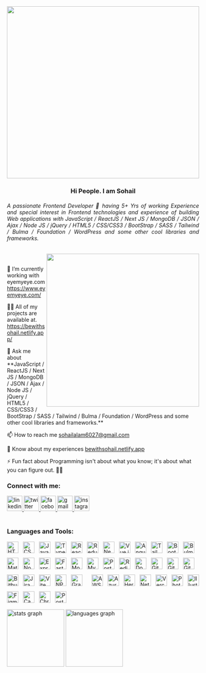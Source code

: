<img src="https://bewithsohail.netlify.app/assets/img/md_sohail_alam.jpg" height="450" align="center" width=100% style="object-fit:contain;">
<h3 align="center">Hi People. I am Sohail</h3>
<h6 align="justify">A passionate Frontend Developer 🚀 having 5+ Yrs of working Experience and special interest in Frontend technologies and experience of building Web applications with JavaScript / ReactJS / Next JS / MongoDB / JSON / Ajax / Node JS / jQuery / HTML5 / CSS/CSS3 / BootStrap / SASS / Tailwind / Bulma / Foundation / WordPress and some other cool libraries and frameworks.</h6>
<img src="https://miro.medium.com/max/1360/0*7Q3yvSIv_t0ioJ-Z.gif" align="right" width=400>
</p>
<br />
<p> 🔭 I’m currently working with eyemyeye.com <a href="https://www.eyemyeye.com/"> https://www.eyemyeye.com/ </a> </p>

<p>👨‍💻 All of my projects are available at. <a href="https://bewithsohail.netlify.app/" target="_blank"> https://bewithsohail.netlify.app/ </a> </p>
<p> 💬 Ask me about **JavaScript / ReactJS / Next JS / MongoDB / JSON / Ajax / Node JS / jQuery / HTML5 / CSS/CSS3 / BootStrap / SASS / Tailwind / Bulma / Foundation / WordPress and some other cool libraries and frameworks.** </p>
<p> 📫 How to reach me <a href="mailto:sohailalam6027@gmail.com"> sohailalam6027@gmail.com </a> </p>
<p>📄 Know about my experiences <a href="https://bewithsohail.netlify.app/" target="_blank"> bewithsohail.netlify.app </a> </p>
<p> ⚡ Fun fact about Programming isn't about what you know; it's about what you can figure out. 👨‍💻
</p>
<h3 align="left">Connect with me:</h3>
<div align="left">
    <a href="https://www.linkedin.com/in/md-sohail-alam-547513243/" target="_blank">
        <img src="https://img.shields.io/static/v1?message=LinkedIn&logo=linkedin&label=&color=0077B5&logoColor=white&labelColor=&style=for-the-badge" height="40" alt="linkedin logo"  />
    </a>
<a href="https://twitter.com/@its_sohailalam" target="_blank">
  <img src="https://img.shields.io/static/v1?message=Twitch&logo=twitch&label=&color=9146FF&logoColor=white&labelColor=&style=for-the-badge" height="40" alt="twitter logo"  />
</a>
<a href="https://www.facebook.com/sohailalam6027" target="_blank">
   <img src="https://img.shields.io/static/v1?message=Facebook&logo=facebook&label=&color=1877F2&logoColor=white&labelColor=&style=for-the-badge" height="40" alt="facebook logo"  />
</a>
<a href="mailto:sohailalam6027@gmail.com" class="email" title="Email" target="_blank">
  <img src="https://img.shields.io/static/v1?message=Gmail&logo=gmail&label=&color=D14836&logoColor=white&labelColor=&style=for-the-badge" height="40" alt="gmail logo"  />
</a>
  <img src="https://img.shields.io/static/v1?message=Instagram&logo=instagram&label=&color=E4405F&logoColor=white&labelColor=&style=for-the-badge" height="40" alt="instagram logo"  />
</div>
<br>
<h3 align="left">Languages and Tools:</h3>
<div align="left" style="display: flex; flex-wrap: wrap; gap: 12px; align-items: center;">

   <a href="https://developer.mozilla.org/en-US/docs/Web/HTML" target="_blank" rel="noreferrer" style="text-decoration: none;">
      <img src="https://cdn.jsdelivr.net/gh/devicons/devicon/icons/html5/html5-original.svg"
         width="30" height="30" alt="HTML5" />
   </a>
   <a href="https://developer.mozilla.org/en-US/docs/Web/CSS" target="_blank" rel="noreferrer" style="text-decoration: none;">
      <img src="https://cdn.jsdelivr.net/gh/devicons/devicon/icons/css3/css3-original.svg"
         width="30" height="30" alt="CSS3" />
   </a>
   <a href="https://developer.mozilla.org/en-US/docs/Web/JavaScript" target="_blank" rel="noreferrer" style="text-decoration: none;">
      <img src="https://cdn.jsdelivr.net/gh/devicons/devicon/icons/javascript/javascript-original.svg"
         width="30" height="30" alt="JavaScript" />
   </a>
   <a href="https://www.typescriptlang.org/" target="_blank" rel="noreferrer" style="text-decoration: none;">
      <img src="https://cdn.jsdelivr.net/gh/devicons/devicon/icons/typescript/typescript-original.svg"
         width="30" height="30" alt="TypeScript" />
   </a>
   <a href="https://react.dev/" target="_blank" rel="noreferrer" style="text-decoration: none;">
      <img src="https://cdn.jsdelivr.net/gh/devicons/devicon/icons/react/react-original.svg"
         width="30" height="30" alt="React" />
   </a>
   <a href="https://redux.js.org/" target="_blank" rel="noreferrer" style="text-decoration: none;">
      <img src="https://cdn.jsdelivr.net/gh/devicons/devicon/icons/redux/redux-original.svg"
         width="30" height="30" alt="Redux" />
   </a>
   <a href="https://nextjs.org/" target="_blank" rel="noreferrer" style="text-decoration: none;">
      <img src="https://cdn.jsdelivr.net/gh/devicons/devicon/icons/nextjs/nextjs-original.svg"
         width="30" height="30" alt="Next.js" />
   </a>
   <a href="https://vuejs.org/" target="_blank" rel="noreferrer" style="text-decoration: none;">
      <img src="https://cdn.jsdelivr.net/gh/devicons/devicon/icons/vuejs/vuejs-original.svg"
         width="30" height="30" alt="Vue.js" />
   </a>
   <a href="https://angular.io/" target="_blank" rel="noreferrer" style="text-decoration: none;">
      <img src="https://cdn.jsdelivr.net/gh/devicons/devicon/icons/angularjs/angularjs-original.svg"
         width="30" height="30" alt="Angular" />
   </a>

   <!-- Styling -->
   <a href="https://tailwindcss.com/" target="_blank" rel="noreferrer" style="text-decoration: none;">
      <img src="https://skillicons.dev/icons?i=tailwind" width="30" height="30" alt="Tailwind CSS" />
   </a>
   <a href="https://getbootstrap.com/" target="_blank" rel="noreferrer" style="text-decoration: none;">
      <img src="https://cdn.jsdelivr.net/gh/devicons/devicon/icons/bootstrap/bootstrap-original.svg"
         width="30" height="30" alt="Bootstrap" />
   </a>
   <a href="https://bulma.io/" target="_blank" rel="noreferrer" style="text-decoration: none;">
      <img src="https://cdn.jsdelivr.net/gh/devicons/devicon/icons/bulma/bulma-plain.svg" width="30"
         height="30" alt="Bulma" />
   </a>
   <a href="https://mui.com/" target="_blank" rel="noreferrer" style="text-decoration: none;">
      <img src="https://cdn.jsdelivr.net/gh/devicons/devicon/icons/materialui/materialui-original.svg"
         width="30" height="30" alt="Material UI" />
   </a>

   <!-- Backend & Database -->
   <a href="https://nodejs.org/" target="_blank" rel="noreferrer" style="text-decoration: none;">
      <img src="https://cdn.jsdelivr.net/gh/devicons/devicon/icons/nodejs/nodejs-original.svg"
         width="30" height="30" alt="Node.js" />
   </a>
   <a href="https://expressjs.com/" target="_blank" rel="noreferrer" style="text-decoration: none;">
      <img src="https://cdn.jsdelivr.net/gh/devicons/devicon/icons/express/express-original.svg"
         width="30" height="30" alt="Express.js" />
   </a>
   <a href="https://fastapi.tiangolo.com/" target="_blank" rel="noreferrer" style="text-decoration: none;">
      <img src="https://cdn.jsdelivr.net/gh/devicons/devicon/icons/fastapi/fastapi-original.svg"
         width="30" height="30" alt="FastAPI" />
   </a>
   <a href="https://www.mongodb.com/" target="_blank" rel="noreferrer" style="text-decoration: none;">
      <img src="https://cdn.jsdelivr.net/gh/devicons/devicon/icons/mongodb/mongodb-original.svg"
         width="30" height="30" alt="MongoDB" />
   </a>
   <a href="https://www.mysql.com/" target="_blank" rel="noreferrer" style="text-decoration: none;">
      <img src="https://cdn.jsdelivr.net/gh/devicons/devicon/icons/mysql/mysql-original.svg"
         width="30" height="30" alt="MySQL" />
   </a>
   <a href="https://www.postgresql.org/" target="_blank" rel="noreferrer" style="text-decoration: none;">
      <img src="https://cdn.jsdelivr.net/gh/devicons/devicon/icons/postgresql/postgresql-original.svg"
         width="30" height="30" alt="PostgreSQL" />
   </a>
   <a href="https://redis.io/" target="_blank" rel="noreferrer" style="text-decoration: none;">
      <img src="https://cdn.jsdelivr.net/gh/devicons/devicon/icons/redis/redis-original.svg"
         width="30" height="30" alt="Redis" />
   </a>

   <!-- Tools & DevOps -->
   <a href="https://www.docker.com/" target="_blank" rel="noreferrer" style="text-decoration: none;">
      <img src="https://cdn.jsdelivr.net/gh/devicons/devicon/icons/docker/docker-original.svg"
         width="30" height="30" alt="Docker" />
   </a>
   <a href="https://git-scm.com/" target="_blank" rel="noreferrer" style="text-decoration: none;">
      <img src="https://cdn.jsdelivr.net/gh/devicons/devicon/icons/git/git-original.svg" width="30"
         height="30" alt="Git" />
   </a>
   <a href="https://github.com/" target="_blank" rel="noreferrer" style="text-decoration: none;">
      <img src="https://cdn.jsdelivr.net/gh/devicons/devicon/icons/github/github-original.svg"
         width="30" height="30" alt="GitHub" />
   </a>
   <a href="https://about.gitlab.com/" target="_blank" rel="noreferrer" style="text-decoration: none;">
      <img src="https://cdn.jsdelivr.net/gh/devicons/devicon/icons/gitlab/gitlab-original.svg"
         width="30" height="30" alt="GitLab" />
   </a>
   <a href="https://bitbucket.org/" target="_blank" rel="noreferrer" style="text-decoration: none;">
      <img src="https://cdn.jsdelivr.net/gh/devicons/devicon/icons/bitbucket/bitbucket-original.svg"
         width="30" height="30" alt="Bitbucket" />
   </a>
   <a href="https://www.atlassian.com/software/jira" target="_blank" rel="noreferrer" style="text-decoration: none;">
      <img src="https://cdn.jsdelivr.net/gh/devicons/devicon/icons/jira/jira-original.svg"
         width="30" height="30" alt="Jira" />
   </a>
   <a href="https://vitejs.dev/" target="_blank" rel="noreferrer" style="text-decoration: none;">
      <img src="https://skillicons.dev/icons?i=vite" width="30" height="30" alt="Vite" />
   </a>
   <a href="https://www.npmjs.com/" target="_blank" rel="noreferrer" style="text-decoration: none;">
      <img src="https://cdn.jsdelivr.net/gh/devicons/devicon/icons/npm/npm-original-wordmark.svg"
         width="30" height="30" alt="NPM" />
   </a>
   <a href="https://graphql.org/" target="_blank" rel="noreferrer" style="text-decoration: none;">
      <img src="https://cdn.jsdelivr.net/gh/devicons/devicon/icons/graphql/graphql-plain.svg"
         width="30" height="30" alt="GraphQL" />
   </a>
<br>
<br>

   <!-- Cloud & Deployment -->
   <a href="https://aws.amazon.com/" target="_blank" rel="noreferrer" style="text-decoration: none;">
      <img src="https://skillicons.dev/icons?i=aws" width="30" height="30" alt="AWS" />
   </a>
   <a href="https://azure.microsoft.com/" target="_blank" rel="noreferrer" style="text-decoration: none;">
      <img src="https://skillicons.dev/icons?i=azure" width="30" height="30" alt="Azure" />
   </a>
   <a href="https://www.heroku.com/" target="_blank" rel="noreferrer" style="text-decoration: none;">
      <img src="https://skillicons.dev/icons?i=heroku" width="30" height="30" alt="Heroku" />
   </a>
   <a href="https://www.netlify.com/" target="_blank" rel="noreferrer" style="text-decoration: none;">
      <img src="https://skillicons.dev/icons?i=netlify" width="30" height="30" alt="Netlify" />
   </a>
   <a href="https://vercel.com/" target="_blank" rel="noreferrer" style="text-decoration: none;">
      <img src="https://skillicons.dev/icons?i=vercel" width="30" height="30" alt="Vercel" />
   </a>

   <!-- Design & Tools -->
   <a href="https://www.adobe.com/products/photoshop.html" target="_blank" rel="noreferrer" style="text-decoration: none;">
      <img src="https://cdn.jsdelivr.net/gh/devicons/devicon/icons/photoshop/photoshop-plain.svg"
         width="30" height="30" alt="Photoshop" />
   </a>
   <a href="https://www.adobe.com/products/illustrator.html" target="_blank" rel="noreferrer" style="text-decoration: none;">
      <img src="https://cdn.jsdelivr.net/gh/devicons/devicon/icons/illustrator/illustrator-plain.svg"
         width="30" height="30" alt="Illustrator" />
   </a>
   <a href="https://www.figma.com/" target="_blank" rel="noreferrer" style="text-decoration: none;">
      <img src="https://cdn.jsdelivr.net/gh/devicons/devicon/icons/figma/figma-original.svg"
         width="30" height="30" alt="Figma" />
   </a>
   <a href="https://www.canva.com/" target="_blank" rel="noreferrer" style="text-decoration: none;">
      <img src="https://cdn.jsdelivr.net/gh/devicons/devicon/icons/canva/canva-original.svg"
         width="30" height="30" alt="Canva" />
   </a>
   <a href="https://developer.chrome.com/docs/devtools/" target="_blank" rel="noreferrer" style="text-decoration: none;">
      <img src="https://cdn.jsdelivr.net/gh/devicons/devicon/icons/chrome/chrome-original.svg"
         width="30" height="30" alt="Chrome DevTools" />
   </a>
   <a href="https://www.postman.com/" target="_blank" rel="noreferrer" style="text-decoration: none;">
      <img src="https://www.vectorlogo.zone/logos/getpostman/getpostman-icon.svg" width="30"
         height="30" alt="Postman" />
   </a>
</div>
<br>

<div align="left">
  <img src="https://github-readme-stats.vercel.app/api?username=BeWithSohail&hide_title=false&hide_rank=false&show_icons=true&include_all_commits=true&count_private=true&disable_animations=false&theme=dracula&locale=en&hide_border=false&order=1" height="150" alt="stats graph"  />
  <img src="https://github-readme-stats.vercel.app/api/top-langs?username=BeWithSohail&locale=en&hide_title=false&layout=compact&card_width=320&langs_count=10&theme=radical&hide_border=false&order=2" height="150" alt="languages graph"  />
</div>
